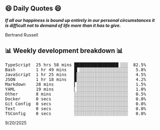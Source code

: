 ## 😄 Daily Quotes 😄

_**If all our happiness is bound up entirely in our personal circumstances it is difficult not to demand of life more than it has to give.**_

Bertrand Russell



## 📊 Weekly development breakdown 📊

<pre>TypeScript  25 hrs 58 mins █████████████████▎░░░  82.5%
Bash        1 hr 49 mins   █▏░░░░░░░░░░░░░░░░░░░   5.8%
JavaScript  1 hr 25 mins   ▉░░░░░░░░░░░░░░░░░░░░   4.5%
JSON        1 hr 18 mins   ▉░░░░░░░░░░░░░░░░░░░░   4.2%
Markdown    28 mins        ▎░░░░░░░░░░░░░░░░░░░░   1.5%
YAML        19 mins        ▏░░░░░░░░░░░░░░░░░░░░   1.0%
Other       8 mins         ░░░░░░░░░░░░░░░░░░░░░   0.5%
Docker      0 secs         ░░░░░░░░░░░░░░░░░░░░░   0.0%
Git Config  0 secs         ░░░░░░░░░░░░░░░░░░░░░   0.0%
Text        0 secs         ░░░░░░░░░░░░░░░░░░░░░   0.0%
TSConfig    0 secs         ░░░░░░░░░░░░░░░░░░░░░   0.0%</pre>

9/20/2025
